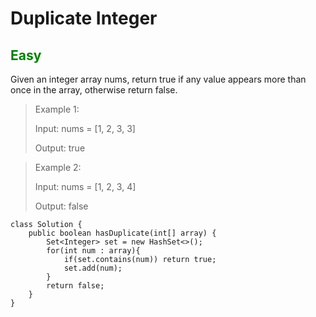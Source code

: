 # Duplicate Integer

<h2 style="color: green">Easy</h2>

Given an integer array nums, return true if any value appears more than once in the array, otherwise return false.

> Example 1:
> 
> Input: nums = [1, 2, 3, 3]
>
> Output: true

>Example 2:
>
>Input: nums = [1, 2, 3, 4]
>
>Output: false


```
class Solution {
    public boolean hasDuplicate(int[] array) {
        Set<Integer> set = new HashSet<>();
		for(int num : array){
			if(set.contains(num)) return true;
			set.add(num);
		}
        return false;
    }
}
```